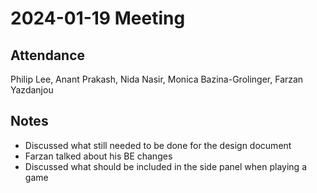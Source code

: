 # 2024-01-19 Meeting

## Attendance

Philip Lee, Anant Prakash, Nida Nasir, Monica Bazina-Grolinger, Farzan Yazdanjou

## Notes
- Discussed what still needed to be done for the design document
- Farzan talked about his BE changes
- Discussed what should be included in the side panel when playing a game